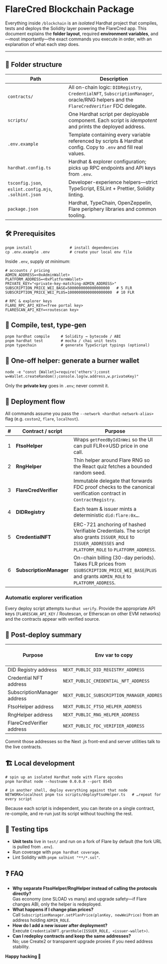 # FlareCred Blockchain Package

Everything inside `/blockchain` is an _isolated_ Hardhat project that compiles, tests and deploys the Solidity layer powering the FlareCred app. This document explains the **folder layout**, required **environment variables**, and—most importantly—the exact commands you execute in order, with an explanation of what each step does.

- - -

## 📂 Folder structure

| Path | Description |
| --- | --- |
| `contracts/` | All on-chain logic: `DIDRegistry`, `CredentialNFT`, `SubscriptionManager`, oracle/RNG helpers and the `FlareCredVerifier` FDC delegate. |
| `scripts/` | One Hardhat script per deployable component. Each script is _idempotent_ and prints the deployed address. |
| `.env.example` | Template containing every variable referenced by scripts & Hardhat config. Copy to `.env` and fill real values. |
| `hardhat.config.ts` | Hardhat & explorer configuration; picks up RPC endpoints and API keys from `.env`. |
| `tsconfig.json`, `eslint.config.mjs`, `.solhint.json` | Developer-experience helpers—strict TypeScript, ESLint + Prettier, Solidity linting. |
| `package.json` | Hardhat, TypeChain, OpenZeppelin, Flare periphery libraries and common tooling. |

## 🛠 Prerequisites

```
pnpm install                 # install dependencies
cp .env.example .env         # create your local env file
```

Inside `.env`, supply _at minimum_:

```
# accounts / pricing
ADMIN_ADDRESS=<0xAdminWallet>
PLATFORM_ADDRESS=<0xPlatformWallet>
PRIVATE_KEY="<private-key-matching-ADMIN_ADDRESS>"
SUBSCRIPTION_PRICE_WEI_BASE=5000000000000000000   # 5 FLR
SUBSCRIPTION_PRICE_WEI_PLUS=10000000000000000000  # 10 FLR

# RPC & explorer keys
FLARE_RPC_API_KEY=<free portal key>
FLARESCAN_API_KEY=<routescan key>
```

## 🔨 Compile, test, type-gen

```
pnpm hardhat compile     # Solidity → bytecode / ABI
pnpm hardhat test        # mocha / chai unit tests
pnpm typechain           # generate TypeScript typings (optional)
```

## 📝 One-off helper: generate a burner wallet

```
node -e "const {Wallet}=require('ethers');const w=Wallet.createRandom();console.log(w.address,w.privateKey)"
```

Only the **private key** goes in `.env`; never commit it.

## 🚀 Deployment flow

All commands assume you pass the `--network <hardhat-network-alias>` flag (e.g. `coston2`, `flare`, `localhost`).

| #   | Contract / script | Purpose | Command |
| --- | --- | --- | --- |
| 1   | **FtsoHelper** | Wraps `getFeedByIdInWei` so the UI can pull FLR↔USD price in one call. | `pnpm hardhat run scripts/deployFtsoHelper.ts --network coston2` |
| 2   | **RngHelper** | Thin helper around Flare RNG so the React quiz fetches a bounded random seed. | `pnpm hardhat run scripts/deployRngHelper.ts --network coston2` |
| 3   | **FlareCredVerifier** | Immutable delegate that forwards FDC proof checks to the canonical verification contract in `ContractRegistry`. | `pnpm hardhat run scripts/deployFlareCredVerifier.ts --network coston2` |
| 4   | **DIDRegistry** | Each team & issuer mints a deterministic `did:flare:0x…`. | `pnpm hardhat run scripts/deployDIDRegistry.ts --network coston2` |
| 5   | **CredentialNFT** | ERC-721 anchoring of hashed Verifiable Credentials. The script also grants `ISSUER_ROLE` to `ISSUER_ADDRESSES` and `PLATFORM_ROLE` to `PLATFORM_ADDRESS`. | `pnpm hardhat run scripts/deployCredentialNFT.ts --network coston2` |
| 6   | **SubscriptionManager** | On-chain billing (30-day periods). Takes FLR prices from `$SUBSCRIPTION_PRICE_WEI_BASE`/`PLUS` and grants `ADMIN_ROLE` to `PLATFORM_ADDRESS`. | `pnpm hardhat run scripts/deploySubscriptionManager.ts --network coston2` |

### Automatic explorer verification

Every deploy script attempts `hardhat verify`. Provide the appropriate API keys (`FLARESCAN_API_KEY` / Routescan, or Etherscan on other EVM networks) and the contracts appear with verified source.

## 🔑 Post-deploy summary

| Purpose | Env var to copy | Where to paste |
| --- | --- | --- |
| DID Registry address | `NEXT_PUBLIC_DID_REGISTRY_ADDRESS` | `../.env` |
| Credential NFT address | `NEXT_PUBLIC_CREDENTIAL_NFT_ADDRESS` | `../.env` |
| SubscriptionManager address | `NEXT_PUBLIC_SUBSCRIPTION_MANAGER_ADDRESS` | `../.env` |
| FtsoHelper address | `NEXT_PUBLIC_FTSO_HELPER_ADDRESS` | `../.env` |
| RngHelper address | `NEXT_PUBLIC_RNG_HELPER_ADDRESS` | `../.env` |
| FlareCredVerifier address | `NEXT_PUBLIC_FDC_VERIFIER_ADDRESS` | `../.env` |

Commit those addresses so the Next .js front-end and server utilities talk to the live contracts.

## 🏗 Local development

```
# spin up an isolated Hardhat node with Flare opcodes
pnpm hardhat node --hostname 0.0.0.0 --port 8545

# in another shell, deploy everything against that node
NETWORK=localhost pnpm tsx scripts/deployFtsoHelper.ts   # …repeat for every script
```

Because each script is independent, you can iterate on a single contract, re-compile, and re-run just its script without touching the rest.

## 🧪 Testing tips

*   **Unit tests** live in `test/` and run on a fork of Flare by default (the fork URL is pulled from `.env`).
*   Run coverage with `pnpm hardhat coverage`.
*   Lint Solidity with `pnpm solhint "**/*.sol"`.

## ❓ FAQ

*   **Why separate FtsoHelper/RngHelper instead of calling the protocols directly?**  
    Gas economy (one SLOAD vs many) and upgrade safety—if Flare changes ABI, only the helper is redeployed.
*   **What happens if I change plan prices?**  
    Call `SubscriptionManager.setPlanPrice(planKey, newWeiPrice)` from an address holding `ADMIN_ROLE`.
*   **How do I add a new issuer after deployment?**  
    Execute `CredentialNFT.grantRole(ISSUER_ROLE, <issuer-wallet>)`.
*   **Can I redeploy contracts and keep the same addresses?**  
    No; use Create2 or transparent upgrade proxies if you need address stability.

**Happy hacking 🚀**